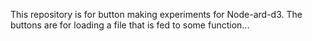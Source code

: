 This repository is for button making experiments for Node-ard-d3.  The buttons are for loading a file that is fed to some function...
